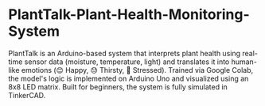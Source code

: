 # PlantTalk-Plant-Health-Monitoring-System
PlantTalk is an Arduino-based system that interprets plant health using real-time sensor data (moisture, temperature, light) and translates it into human-like emotions (😊 Happy, 😓 Thirsty, 🥵 Stressed). Trained via Google Colab, the model's logic is implemented on Arduino Uno and visualized using an 8x8 LED matrix. Built for beginners, the system is fully simulated in TinkerCAD.
